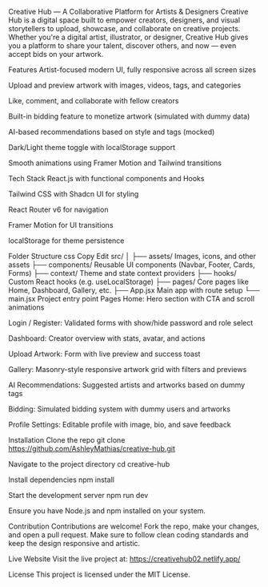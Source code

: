 Creative Hub — A Collaborative Platform for Artists & Designers
Creative Hub is a digital space built to empower creators, designers, and visual storytellers to upload, showcase, and collaborate on creative projects. Whether you're a digital artist, illustrator, or designer, Creative Hub gives you a platform to share your talent, discover others, and now — even accept bids on your artwork.

Features
Artist-focused modern UI, fully responsive across all screen sizes

Upload and preview artwork with images, videos, tags, and categories

Like, comment, and collaborate with fellow creators

Built-in bidding feature to monetize artwork (simulated with dummy data)

AI-based recommendations based on style and tags (mocked)

Dark/Light theme toggle with localStorage support

Smooth animations using Framer Motion and Tailwind transitions

Tech Stack
React.js with functional components and Hooks

Tailwind CSS with Shadcn UI for styling

React Router v6 for navigation

Framer Motion for UI transitions

localStorage for theme persistence

Folder Structure
css
Copy
Edit
src/
│
├── assets/         Images, icons, and other assets
├── components/     Reusable UI components (Navbar, Footer, Cards, Forms)
├── context/        Theme and state context providers
├── hooks/          Custom React hooks (e.g. useLocalStorage)
├── pages/          Core pages like Home, Dashboard, Gallery, etc.
├── App.jsx         Main app with route setup
└── main.jsx        Project entry point
Pages
Home: Hero section with CTA and scroll animations

Login / Register: Validated forms with show/hide password and role select

Dashboard: Creator overview with stats, avatar, and actions

Upload Artwork: Form with live preview and success toast

Gallery: Masonry-style responsive artwork grid with filters and previews

AI Recommendations: Suggested artists and artworks based on dummy tags

Bidding: Simulated bidding system with dummy users and artworks

Profile Settings: Editable profile with image, bio, and save feedback

Installation
Clone the repo
git clone https://github.com/AshleyMathias/creative-hub.git

Navigate to the project directory
cd creative-hub

Install dependencies
npm install

Start the development server
npm run dev

Ensure you have Node.js and npm installed on your system.

Contribution
Contributions are welcome! Fork the repo, make your changes, and open a pull request. Make sure to follow clean coding standards and keep the design responsive and artistic.

Live Website
Visit the live project at: https://creativehub02.netlify.app/

License
This project is licensed under the MIT License.

